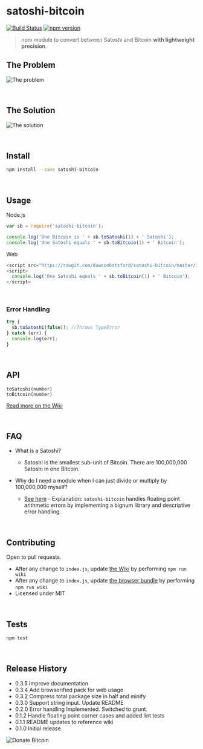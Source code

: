 # satoshi-bitcoin
[![Build Status](https://travis-ci.org/dawsonbotsford/satoshi-bitcoin.svg?branch=master)](https://travis-ci.org/dawsonbotsford/satoshi-bitcoin)
[![npm version](https://badge.fury.io/js/satoshi-bitcoin.svg)](http://badge.fury.io/js/satoshi-bitcoin)

> npm module to convert between Satoshi and Bitcoin <b>with lightweight precision</b>.

## The Problem
![The problem](http://i.imgur.com/H1Ck3bF.png)

<br>

## The Solution
![The solution](http://i.imgur.com/NVtoghP.gif)

<br>

## Install
```bash
npm install --save satoshi-bitcoin
```
<br>

## Usage
Node.js
```js
var sb = require('satoshi-bitcoin');

console.log('One Bitcoin is ' + sb.toSatoshi(1) + ' Satoshi');
console.log('One Satoshi equals ' + sb.toBitcoin(1) + ' Bitcoin');
```

Web
```js
<script src="https://rawgit.com/dawsonbotsford/satoshi-bitcoin/master/index.bundle.js"></script>
<script>
  console.log('One Satoshi equals ' + sb.toBitcoin(1) + ' Bitcoin');
</script>


```

<br>

### Error Handling
```javascript
try {
  sb.toSatoshi(false)); //Throws TypeError
} catch (err) {
  console.log(err);
}
```

<br>

## API
`toSatoshi(number)`  
`toBitcoin(number)`

[Read more on the Wiki](https://github.com/dawsonbotsford/satoshi-bitcoin/blob/master/wiki/index.md)

<br>

## FAQ
* What is a Satoshi?
	* Satoshi is the smallest sub-unit of Bitcoin. There are 100,000,000 Satoshi in one Bitcoin.  


* Why do I need a module when I can just divide or multiply by 100,000,000 myself?
	* [See here](http://repl.it/zlF/4) - Explanation: ```satoshi-bitcoin``` handles floating point arithmetic errors by implementing a bignum library and descriptive error handling.

<br>

## Contributing
Open to pull requests.

* After any change to ```index.js```, update [the Wiki](wiki/index.md) by performing ```npm run wiki```
* After any change to ```index.js```, update [the browser bundle](index.bundle.js) by performing ```npm run wiki```
* Licensed under MIT

<br>

## Tests
```bash
npm test
```

<br>

## Release History
* 0.3.5 Improve documentation
* 0.3.4 Add browserified pack for web usage
* 0.3.2 Compress total package size in half and minify
* 0.3.0 Support string input. Update README
* 0.2.0 Error handling Implemented. Switched to grunt.
* 0.1.2 Handle floating point corner cases and added lint tests
* 0.1.1 README updates to reference wiki
* 0.1.0 Initial release

![Donate Bitcoin](https://img.shields.io/badge/Donate%20Bitcoin%20-16VpU9eZgQv8YfZ8WJo5XX2Qwybny9WAqf-ff69b4.svg)
